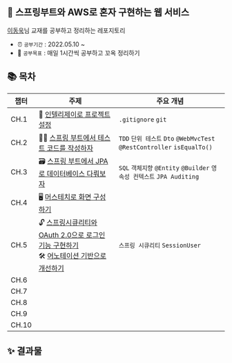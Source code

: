 ## 🚀 스프링부트와 AWS로 혼자 구현하는 웹 서비스

[이동욱](https://github.com/jojoldu/freelec-springboot2-webservice)님 교재를 공부하고 정리하는 레포지토리

* ⏰ ```공부기간``` : 2022.05.10 ~  
* 👊 ```공부목표``` : 매일 1시간씩 공부하고 꼬옥 정리하기

## 📚 목차

|챕터  |주제 |주요 개념|
|-----|----|----|
|CH.1|📁 [인텔리제이로 프로젝트 설정](https://github.com/yaezzin/springboot-aws-webservice/issues/1#issue-1229921414)|```.gitignore``` ```git```|
|CH.2|👩‍💻 [스프링 부트에서 테스트 코드를 작성하자](https://github.com/yaezzin/springboot-aws-webservice/issues/2#issue-1230010925)|```TDD``` ```단위 테스트``` ```Dto``` ```@WebMvcTest``` ```@RestController``` ```isEqualTo()``` |
|CH.3|🗃 [스프링 부트에서 JPA로 데이터베이스 다뤄보자](https://github.com/yaezzin/springboot-aws-webservice/issues/3#issue-1230041426)|```SQL``` ```객체지향``` ```@Entity``` ```@Builder``` ```영속성 컨텍스트``` ```JPA Auditing```|
|CH.4|🖥 [머스테치로 화면 구성하기](https://github.com/yaezzin/springboot-aws-webservice/issues/4#issue-1231529521)||
|CH.5|🔓 [스프링시큐리티와 OAuth 2.0으로 로그인 기능 구현하기](https://github.com/yaezzin/springboot-aws-webservice/issues/5#issue-1234137045)</br> 🛠 [어노테이션 기반으로 개선하기](https://github.com/yaezzin/springboot-aws-webservice/issues/6#issue-1234193310) </br> []()|```스프링 시큐리티``` ```SessionUser```|
|CH.6|||
|CH.7|||
|CH.8|||
|CH.9|||
|CH.10|||


## ✨ 결과물
